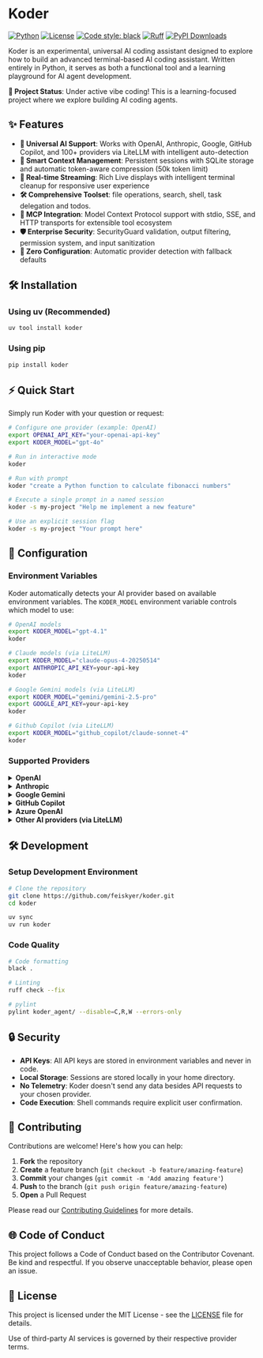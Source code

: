 # Koder

[![Python](https://img.shields.io/badge/python-3.9+-blue.svg)](https://www.python.org/downloads/) [![License](https://img.shields.io/badge/license-MIT-green.svg)](LICENSE) [![Code style: black](https://img.shields.io/badge/code%20style-black-000000.svg)](https://github.com/psf/black) [![Ruff](https://img.shields.io/endpoint?url=https://raw.githubusercontent.com/astral-sh/ruff/main/assets/badge/v2.json)](https://github.com/astral-sh/ruff) [![PyPI Downloads](https://static.pepy.tech/badge/koder)](https://pepy.tech/projects/koder)

Koder is an experimental, universal AI coding assistant designed to explore how to build an advanced terminal-based AI coding assistant. Written entirely in Python, it serves as both a functional tool and a learning playground for AI agent development.

**🎯 Project Status**: Under active vibe coding! This is a learning-focused project where we explore building AI coding agents.

## ✨ Features

- **🤖 Universal AI Support**: Works with OpenAI, Anthropic, Google, GitHub Copilot, and 100+ providers via LiteLLM with intelligent auto-detection
- **💾 Smart Context Management**: Persistent sessions with SQLite storage and automatic token-aware compression (50k token limit)
- **🔄 Real-time Streaming**: Rich Live displays with intelligent terminal cleanup for responsive user experience
- **🛠️ Comprehensive Toolset**: file operations, search, shell, task delegation and todos.
- **🔌 MCP Integration**: Model Context Protocol support with stdio, SSE, and HTTP transports for extensible tool ecosystem
- **🛡️ Enterprise Security**: SecurityGuard validation, output filtering, permission system, and input sanitization
- **🎯 Zero Configuration**: Automatic provider detection with fallback defaults

## 🛠️ Installation

### Using uv (Recommended)

```sh
uv tool install koder
```

### Using pip

```bash
pip install koder
```

## ⚡ Quick Start

Simply run Koder with your question or request:

```bash
# Configure one provider (example: OpenAI)
export OPENAI_API_KEY="your-openai-api-key"
export KODER_MODEL="gpt-4o"

# Run in interactive mode
koder

# Run with prompt
koder "create a Python function to calculate fibonacci numbers"

# Execute a single prompt in a named session
koder -s my-project "Help me implement a new feature"

# Use an explicit session flag
koder -s my-project "Your prompt here"
```

## 🤖 Configuration

### Environment Variables

Koder automatically detects your AI provider based on available environment variables. The `KODER_MODEL` environment variable controls which model to use:

```bash
# OpenAI models
export KODER_MODEL="gpt-4.1"
koder

# Claude models (via LiteLLM)
export KODER_MODEL="claude-opus-4-20250514"
export ANTHROPIC_API_KEY=your-api-key
koder

# Google Gemini models (via LiteLLM)
export KODER_MODEL="gemini/gemini-2.5-pro"
export GOOGLE_API_KEY=your-api-key
koder

# Github Copilot (via LiteLLM)
export KODER_MODEL="github_copilot/claude-sonnet-4"
koder
```

### Supported Providers

<details>
<summary><b>OpenAI</b></summary>

```bash
export OPENAI_API_KEY=your-api-key

# Optional: Use custom endpoint
export OPENAI_API_BASE=https://your-endpoint.com

# Optional: Specify model (default: gpt-4.1)
export KODER_MODEL="gpt-4o"

koder
```

</details>

<details>
<summary><b>Anthropic</b></summary>

```bash
export KODER_MODEL="claude-opus-4-20250514"
export ANTHROPIC_API_KEY=your-api-key
koder
```

</details>

<details>
<summary><b>Google Gemini</b></summary>

```bash
export KODER_MODEL="gemini/gemini-2.5-pro"
export GOOGLE_API_KEY=your-api-key
koder
```

</details>

<details>
<summary><b>GitHub Copilot</b></summary>

```bash
export KODER_MODEL="github_copilot/claude-sonnet-4"
koder
```

On first run you will see a device code in the terminal. Visit <https://github.com/login/device> and enter the code to authenticate.

</details>

<details>
<summary><b>Azure OpenAI</b></summary>

```bash
export KODER_MODEL=azure/gpt-5
export AZURE_API_KEY="your-azure-api-key"
export ZURE_API_BASE="https://your-resource.openai.azure.com"
export AZURE_API_VERSION="2025-04-01-preview"
koder
```

</details>

<details>
<summary><b>Other AI providers (via LiteLLM)</b></summary>

[LiteLLM](https://docs.litellm.ai/docs/providers) supports 100+ providers including Anthropic, Google, Cohere, Hugging Face, and more:

```bash
# Google Vertex AI
export KODER_MODEL="vertex_ai/claude-sonnet-4@20250514"
export GOOGLE_APPLICATION_CREDENTIALS="your-sa-path.json"
export VERTEXAI_LOCATION="<your-region>"
koder

# Custom OpenAI-compatible endpoints
export KODER_MODEL="openai/<your-model-name>"
export OPENAI_API_KEY="your-key"
export OPENAI_BASE_URL="https://your-custom-endpoint.com/v1"
koder
```

</details>

## 🛠️ Development

### Setup Development Environment

```bash
# Clone the repository
git clone https://github.com/feiskyer/koder.git
cd koder

uv sync
uv run koder
```

### Code Quality

```bash
# Code formatting
black .

# Linting
ruff check --fix

# pylint
pylint koder_agent/ --disable=C,R,W --errors-only
```

## 🔒 Security

- **API Keys**: All API keys are stored in environment variables and never in code.
- **Local Storage**: Sessions are stored locally in your home directory.
- **No Telemetry**: Koder doesn't send any data besides API requests to your chosen provider.
- **Code Execution**: Shell commands require explicit user confirmation.

## 🤝 Contributing

Contributions are welcome! Here's how you can help:

1. **Fork** the repository
2. **Create** a feature branch (`git checkout -b feature/amazing-feature`)
3. **Commit** your changes (`git commit -m 'Add amazing feature'`)
4. **Push** to the branch (`git push origin feature/amazing-feature`)
5. **Open** a Pull Request

Please read our [Contributing Guidelines](CONTRIBUTING.md) for more details.

## 🌐 Code of Conduct

This project follows a Code of Conduct based on the Contributor Covenant. Be kind and respectful. If you observe unacceptable behavior, please open an issue.

## 📄 License

This project is licensed under the MIT License - see the [LICENSE](LICENSE) file for details.

Use of third-party AI services is governed by their respective provider terms.
